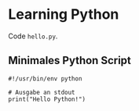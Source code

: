 # Learning Python

Code `hello.py`.

## Minimales Python Script

```
#!/usr/bin/env python

# Ausgabe an stdout
print("Hello Python!")
```
